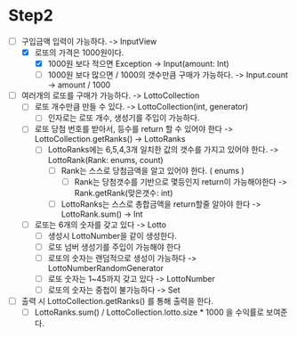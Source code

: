# Step2
- [ ] 구입금액 입력이 가능하다. -> InputView
    - [X] 로또의 가격은 1000원이다.
        - [X] 1000원 보다 적으면 Exception -> Input(amount: Int)
        - [ ] 1000원 보다 많으면 / 1000의 갯수만큼 구매가 가능하다. -> Input.count -> amount / 1000
    
- [ ] 여러개의 로또를 구매가 가능하다. -> LottoCollection
    - [ ] 로또 개수만큼 만들 수 있다. -> LottoCollection(int, generator)
        - [ ] 인자로는 로또 개수, 생성기를 주입이 가능하다.
    - [ ] 로또 당첨 번호를 받아서, 등수를 return 할 수 있어야 한다 -> LottoCollection.getRanks() -> LottoRanks
        - [ ] LottoRanks에는 6,5,4,3개 일치한 값의 갯수를 가지고 있어야 한다. -> LottoRank(Rank: enums, count)
            - [ ] Rank는 스스로 당첨금액을 알고 있어야 한다. ( enums ) 
                - [ ] Rank는 당첨갯수를 기반으로 몇등인지 return이 가능해야한다 -> Rank.getRank(맞은갯수: int)
            - [ ] LottoRanks는 스스로 총합금액을 return할줄 알아야 한다 -> LottoRank.sum() -> Int
      
    - [ ] 로또는 6개의 숫자를 갖고 있다 -> Lotto
        - [ ] 생성시 LottoNumber을 같이 생성한다.
        - [ ] 로또 넘버 생성기를 주입이 가능해야 한다 
        - [ ] 로또의 숫자는 랜덤적으로 생성이 가능하다 -> LottoNumberRandomGenerator
        - [ ] 로또 숫자는 1~45까지 갖고 있다 -> LottoNumber
        - [ ] 로또의 숫자는 중첩이 불가능하다 -> Set
- [ ] 출력 시 LottoCollection.getRanks() 를 통해 출력을 한다.
    - [ ] LottoRanks.sum() / LottoCollection.lotto.size * 1000 을 수익률로 보여준다.